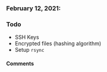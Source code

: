 ### February 12, 2021:

### Todo
- SSH Keys
- Encrypted files (hashing algorithm)
- Setup `rsync`

#### Comments
